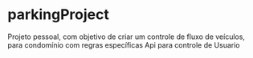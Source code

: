 # parkingProject
Projeto pessoal, com objetivo de criar um controle de fluxo de veículos, para condomínio com regras específicas
Api para controle de Usuario
